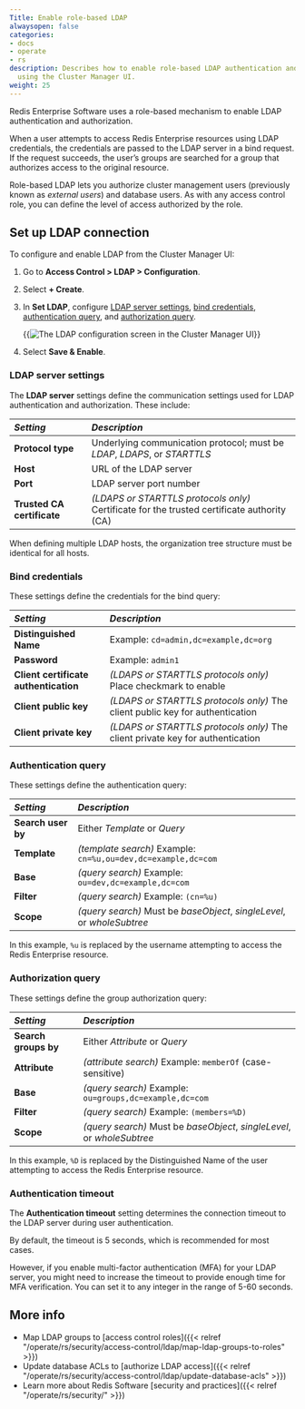 ```yaml
---
Title: Enable role-based LDAP
alwaysopen: false
categories:
- docs
- operate
- rs
description: Describes how to enable role-based LDAP authentication and authorization
  using the Cluster Manager UI.
weight: 25
---
```


Redis Enterprise Software uses a role-based mechanism to enable LDAP authentication and authorization.  

When a user attempts to access Redis Enterprise resources using LDAP credentials, the credentials are passed to the LDAP server in a bind request. If the request succeeds, the user’s groups are searched for a group that authorizes access to the original resource.

Role-based LDAP lets you authorize cluster management users (previously known as _external users_) and database users. As with any access control role, you can define the level of access authorized by the role.

## Set up LDAP connection

To configure and enable LDAP from the Cluster Manager UI:

1. Go to **Access Control > LDAP > Configuration**.

1. Select **+ Create**.

1. In **Set LDAP**, configure [LDAP server settings](#ldap-server-settings), [bind credentials](#bind-credentials), [authentication query](#authentication-query), and [authorization query](#authorization-query).

   {{<image filename="images/rs/screenshots/access-control/ldap-config.png" alt="The LDAP configuration screen in the Cluster Manager UI" >}}

1. Select **Save & Enable**.

### LDAP server settings

The **LDAP server** settings define the communication settings used for LDAP authentication and authorization. These include:

| _Setting_ | _Description_ | 
|:----------|:--------------|
| **Protocol type** | Underlying communication protocol; must be _LDAP_, _LDAPS_, or _STARTTLS_ |
| **Host** | URL of the LDAP server |
| **Port** | LDAP server port number |
| **Trusted CA certificate** |  _(LDAPS or STARTTLS protocols only)_ Certificate for the trusted certificate authority (CA) |

When defining multiple LDAP hosts, the organization tree structure must be identical for all hosts.

### Bind credentials

These settings define the credentials for the bind query:

| _Setting_ | _Description_ | 
|:----------|:--------------|
| **Distinguished Name** | Example: `cd=admin,dc=example,dc=org` |
| **Password** | Example: `admin1` |
| **Client certificate authentication** |_(LDAPS or STARTTLS protocols only)_ Place checkmark to enable | 
| **Client public key** | _(LDAPS or STARTTLS protocols only)_ The client public key for authentication |
| **Client private key** | _(LDAPS or STARTTLS protocols only)_ The client private key for authentication |

### Authentication query

These settings define the authentication query:

| _Setting_ | _Description_ | 
|:----------|:--------------|
| **Search user by** | Either _Template_ or _Query_ |
| **Template** | _(template search)_ Example: `cn=%u,ou=dev,dc=example,dc=com` |
| **Base** | _(query search)_ Example: `ou=dev,dc=example,dc=com` |
| **Filter** | _(query search)_ Example: `(cn=%u)` |
| **Scope**  | _(query search)_ Must be _baseObject_, _singleLevel_, or _wholeSubtree_ |

In this example, `%u` is replaced by the username attempting to access the Redis Enterprise resource.

### Authorization query

These settings define the group authorization query:

| _Setting_ | _Description_ | 
|:----------|:--------------|
| **Search groups by** | Either _Attribute_ or _Query_ |
| **Attribute** | _(attribute search)_ Example: `memberOf` (case-sensitive) |
| **Base** | _(query search)_ Example: `ou=groups,dc=example,dc=com` |
| **Filter** | _(query search)_ Example: `(members=%D)` |
| **Scope**  | _(query search)_ Must be _baseObject_, _singleLevel_, or _wholeSubtree_ |

In this example, `%D` is replaced by the Distinguished Name of the user attempting to access the Redis Enterprise resource.

### Authentication timeout

The **Authentication timeout** setting determines the connection timeout to the LDAP server during user authentication.

By default, the timeout is 5 seconds, which is recommended for most cases.
 
However, if you enable multi-factor authentication (MFA) for your LDAP server, you might need to increase the timeout to provide enough time for MFA verification. You can set it to any integer in the range of 5-60 seconds.

## More info

- Map LDAP groups to [access control roles]({{< relref "/operate/rs/security/access-control/ldap/map-ldap-groups-to-roles" >}})
- Update database ACLs to [authorize LDAP access]({{< relref "/operate/rs/security/access-control/ldap/update-database-acls" >}})
- Learn more about Redis Software [security and practices]({{< relref "/operate/rs/security/" >}})
